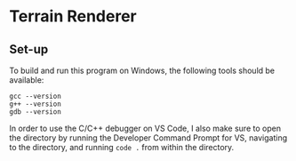 # Terrain Renderer

## Set-up
To build and run this program on Windows, the following tools should be available:

```
gcc --version
g++ --version
gdb --version
```
In order to use the C/C++ debugger on VS Code, I also make sure to open the directory by running the
Developer Command Prompt for VS, navigating to the directory, and running `code .` from within the directory.


